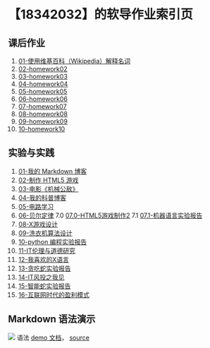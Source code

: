 # 【18342032】的软导作业索引页

## 课后作业

1. [01-使用维基百科（Wikipedia）解释名词](hw01)
2. [02-homework02](hw02)
3. [03-homework03](hw03)
4. [04-homework04](hw04)
5. [05-homework05](hw05)
6. [06-homework06](hw06)
7. [07-homework07](hw07)
8. [08-homework08](hw08)
7. [09-homework09](hw09)
7. [10-homework10](hw10)

## 实验与实践

1. [01-我的 Markdown 博客](lab01)
2. [02-制作 HTML5 游戏](lab02)
3. [03-电影《机械公敌》](lab03)
4. [04-我的科普博客](lab04)
5. [05-电路学习](lab05)
6. [06-贝尔定律](lab06)
7.0 [07.0-HTML5游戏制作2](lab07.0)
7.1 [07.1-机器语言实验报告](lab07.1)
8. [08-X游戏设计](lab08)
9. [09-洗衣机算法设计](lab09)
10. [10-python 编程实验报告](lab10)
11. [11-IT伦理与道德研究](lab11)
12. [12-我喜欢的X语言](lab12)
13. [13-贪吃蛇实验报告](lab13)
14. [14-IT风投之我见](lab14)
15. [15-智能蛇实验报告](lab15)
16. [16-互联网时代的盈利模式](lab16)


## Markdown 语法演示

![](images/exclamation.png) 语法 [demo 文档](demo)， [source](https://github.com/sysu-swi/homework/blob/gh-pages/demo.md)



